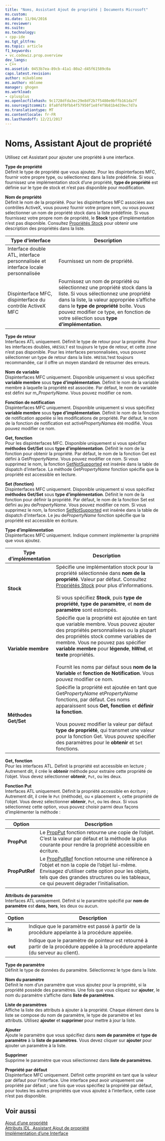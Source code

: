 ```yaml
---
title: "Noms, Assistant Ajout de propriété | Documents Microsoft"
ms.custom: 
ms.date: 11/04/2016
ms.reviewer: 
ms.suite: 
ms.technology:
- cpp-ide
ms.tgt_pltfrm: 
ms.topic: article
f1_keywords:
- vc.codewiz.prop.overview
dev_langs:
- C++
ms.assetid: 0453b7ea-89cb-41a1-80a2-d45f61589c0a
caps.latest.revision: 
author: mikeblome
ms.author: mblome
manager: ghogen
ms.workload:
- cplusplus
ms.openlocfilehash: 9c1728dfda3ec29e8df2b7f5480e9bffb161da7f
ms.sourcegitcommit: 8fa8fdf0fbb4f57950f1e8f4f9b81b4d39ec7d7a
ms.translationtype: MT
ms.contentlocale: fr-FR
ms.lasthandoff: 12/21/2017
---
```

# <a name="names-add-property-wizard"></a>Noms, Assistant Ajout de propriété
Utilisez cet Assistant pour ajouter une propriété à une interface.  
  
 **Type de propriété**  
 Définit le type de propriété que vous ajoutez. Pour les dispinterfaces MFC, fournir votre propre type, ou sélectionnez dans la liste prédéfinie. Si vous fournissez une implémentation stock d’une propriété, **type de propriété** est définie sur le type de stock et n’est pas disponible pour modification.  
  
 **Nom de propriété**  
 Définit le nom de la propriété. Pour les dispinterfaces MFC associées aux contrôles ActiveX, vous pouvez fournir votre propre nom, ou vous pouvez sélectionner un nom de propriété stock dans la liste prédéfinie. Si vous fournissez votre propre nom de propriété, le **Stock** type d’implémentation n’est pas disponible. Consultez [Propriétés Stock](../ide/stock-properties.md) pour obtenir une description des propriétés dans la liste.  
  
|Type d'interface|Description|  
|--------------------|-----------------|  
|Interface double ATL, interface personnalisée et interface locale personnalisée|Fournissez un nom de propriété.|  
|Dispinterface MFC, dispinterface du contrôle ActiveX MFC|Fournissez un nom de propriété ou sélectionnez une propriété stock dans la liste. Si vous sélectionnez une propriété dans la liste, la valeur appropriée s’affiche dans le **type de propriété** boîte. Vous pouvez modifier ce type, en fonction de votre sélection sous **type d’implémentation**.|  
  
 **Type de retour**  
 Interfaces ATL uniquement. Définit le type de retour pour la propriété. Pour les interfaces doubles, `HRESULT` est toujours le type de retour, et cette zone n’est pas disponible. Pour les interfaces personnalisées, vous pouvez sélectionner un type de retour dans la liste. `HRESULT`est toujours recommandée, car il offre un moyen standard de retourner des erreurs.  
  
 **Nom de variable**  
 Dispinterfaces MFC uniquement. Disponible uniquement si vous spécifiez **variable membre** sous **type d’implémentation**. Définit le nom de la variable membre à laquelle la propriété est associée. Par défaut, le nom de variable est défini sur m_*PropertyName*. Vous pouvez modifier ce nom.  
  
 **Fonction de notification**  
 Dispinterfaces MFC uniquement. Disponible uniquement si vous spécifiez **variable membre** sous **type d’implémentation**. Définit le nom de la fonction de notification appelée si les modifications de propriété. Par défaut, le nom de la fonction de notification est activé*PropertyName*a été modifié. Vous pouvez modifier ce nom.  
  
 **Get, fonction**  
 Pour les dispinterfaces MFC. Disponible uniquement si vous spécifiez **méthodes Get/Set** sous **type d’implémentation**. Définit le nom de la fonction pour obtenir la propriété. Par défaut, le nom de la fonction Get est défini à Get*PropertyName*. Vous pouvez modifier ce nom. Si vous supprimez le nom, la fonction [GetNotSupported](../mfc/reference/colecontrol-class.md#getnotsupported) est insérée dans la table de dispatch d’interface. La méthode Get*PropertyName* fonction spécifie que la propriété est accessible en lecture.  
  
 **Set (fonction)**  
 Dispinterfaces MFC uniquement. Disponible uniquement si vous spécifiez **méthodes Get/Set** sous **type d’implémentation**. Définit le nom de la fonction pour définir la propriété. Par défaut, le nom de la fonction Set est défini au jeu de*PropertyName*. Vous pouvez modifier ce nom. Si vous supprimez le nom, la fonction [SetNotSupported](../mfc/reference/colecontrol-class.md#setnotsupported) est insérée dans la table de dispatch d’interface. Le jeu de*PropertyName* fonction spécifie que la propriété est accessible en écriture.  
  
 **Type d’implémentation**  
 Dispinterfaces MFC uniquement. Indique comment implémenter la propriété que vous ajoutez.  
  
|Type d’implémentation|Description|  
|-------------------------|-----------------|  
|**Stock**|Spécifie une implémentation stock pour la propriété sélectionnée dans **nom de la propriété**. Valeur par défaut. Consultez [Propriétés Stock](../ide/stock-properties.md) pour plus d’informations.<br /><br /> Si vous spécifiez **Stock**, puis **type de propriété**, **type de paramètre**, et **nom de paramètre** sont estompés.|  
|**Variable membre**|Spécifie que la propriété est ajoutée en tant que variable membre. Vous pouvez ajouter des propriétés personnalisées ou la plupart des propriétés stock comme variables de membre. Vous ne pouvez pas spécifier **variable membre** pour **légende**, **hWnd**, et **texte** propriétés.<br /><br /> Fournit les noms par défaut sous **nom de la Variable** et **fonction de Notification**. Vous pouvez modifier ce nom.|  
|**Méthodes Get/Set**|Spécifie la propriété est ajoutée en tant que Get*PropertyName* et*PropertyName* fonctions, par défaut. Ces noms apparaissent sous **Get, fonction** et **définir la fonction**.<br /><br /> Vous pouvez modifier la valeur par défaut **type de propriété**, qui transmet une valeur pour la fonction Get. Vous pouvez spécifier des paramètres pour le **obtenir** et `Set` fonctions.|  
  
 **Get, fonction**  
 Pour les interfaces ATL. Définit la propriété est accessible en lecture ; Autrement dit, il crée le **obtenir** méthode pour extraire cette propriété de l’objet. Vous devez sélectionner **obtenir**, `Put`, ou les deux.  
  
 **Fonction Put**  
 Interfaces ATL uniquement. Définit la propriété accessible en écriture ; Autrement dit, il crée le `Put` (méthode), ou « placement », cette propriété de l’objet. Vous devez sélectionner **obtenir**, `Put`, ou les deux. Si vous sélectionnez cette option, vous pouvez choisir parmi deux façons d’implémenter la méthode :  
  
|Option|Description|  
|------------|-----------------|  
|**PropPut**|Le [PropPut](../windows/propput.md) fonction retourne une copie de l’objet. C’est la valeur par défaut et la méthode la plus courante pour rendre la propriété accessible en écriture.|  
|**PropPutRef**|Le [PropPutRef](../windows/propputref.md) fonction retourne une référence à l’objet et non la copie de l’objet lui-même. Envisagez d’utiliser cette option pour les objets, tels que des grandes structures ou les tableaux, ce qui peuvent dégrader l’initialisation.|  
  
 **Attributs de paramètre**  
 Interfaces ATL uniquement. Définit si le paramètre spécifié par **nom de paramètre** est **dans**, **hors**, les deux ou aucun.  
  
|Option|Description|  
|------------|-----------------|  
|**in**|Indique que le paramètre est passé à partir de la procédure appelante à la procédure appelée.|  
|**out**|Indique que le paramètre de pointeur est retourné à partir de la procédure appelée à la procédure appelante (du serveur au client).|  
  
 **Type de paramètre**  
 Définit le type de données du paramètre. Sélectionnez le type dans la liste.  
  
 **Nom du paramètre**  
 Définit le nom d’un paramètre que vous ajoutez pour la propriété, si la propriété possède des paramètres. Une fois que vous cliquez sur **ajouter**, le nom du paramètre s’affiche dans **liste de paramètres**.  
  
 **Liste de paramètres**  
 Affiche la liste des attributs à ajouter à la propriété. Chaque élément dans la liste se compose du nom de paramètre, le type de paramètre et les attributs. Utilisez **ajouter** et **supprimer** pour mettre à jour la liste.  
  
 **Ajouter**  
 Ajoute le paramètre que vous spécifiez dans **nom de paramètre** et **type de paramètre** à la **liste de paramètres**. Vous devez cliquer sur **ajouter** pour ajouter un paramètre à la liste.  
  
 **Supprimer**  
 Supprime le paramètre que vous sélectionnez dans **liste de paramètres**.  
  
 **Propriété par défaut**  
 Dispinterface MFC uniquement. Définit cette propriété en tant que la valeur par défaut pour l’interface. Une interface peut avoir uniquement une propriété par défaut ; une fois que vous spécifiez la propriété par défaut, pour toutes les autres propriétés que vous ajoutez à l’interface, cette case n’est pas disponible.  
  
## <a name="see-also"></a>Voir aussi  
 [Ajout d’une propriété](../ide/adding-a-property-visual-cpp.md)   
 [Attributs IDL, Assistant Ajout de propriété](../ide/idl-attributes-add-property-wizard.md)   
 [Implémentation d’une Interface](../ide/implementing-an-interface-visual-cpp.md)